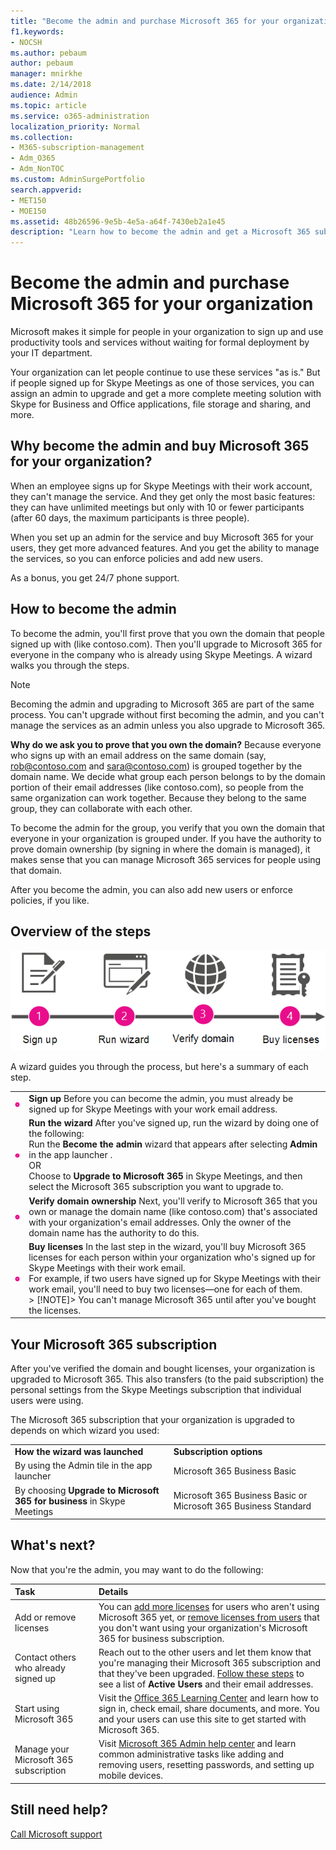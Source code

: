 ```yaml
---
title: "Become the admin and purchase Microsoft 365 for your organization"
f1.keywords:
- NOCSH
ms.author: pebaum
author: pebaum
manager: mnirkhe
ms.date: 2/14/2018
audience: Admin
ms.topic: article
ms.service: o365-administration
localization_priority: Normal
ms.collection: 
- M365-subscription-management 
- Adm_O365
- Adm_NonTOC
ms.custom: AdminSurgePortfolio
search.appverid:
- MET150
- MOE150
ms.assetid: 48b26596-9e5b-4e5a-a64f-7430eb2a1e45
description: "Learn how to become the admin and get a Microsoft 365 subscription for your organization. "
---
```


# Become the admin and purchase Microsoft 365 for your organization

Microsoft makes it simple for people in your organization to sign up and use productivity tools and services without waiting for formal deployment by your IT department.
  
Your organization can let people continue to use these services "as is." But if people signed up for Skype Meetings as one of those services, you can assign an admin to upgrade and get a more complete meeting solution with Skype for Business and Office applications, file storage and sharing, and more.
  
## Why become the admin and buy Microsoft 365 for your organization?

When an employee signs up for Skype Meetings with their work account, they can't manage the service. And they get only the most basic features: they can have unlimited meetings but only with 10 or fewer participants (after 60 days, the maximum participants is three people). 
  
When you set up an admin for the service and buy Microsoft 365 for your users, they get more advanced features. And you get the ability to manage the services, so you can enforce policies and add new users.
  
As a bonus, you get 24/7 phone support.
  
## How to become the admin

To become the admin, you'll first prove that you own the domain that people signed up with (like contoso.com). Then you'll upgrade to Microsoft 365 for everyone in the company who is already using Skype Meetings. A wizard walks you through the steps.
  
> [!NOTE]
> Becoming the admin and upgrading to Microsoft 365 are part of the same process. You can't upgrade without first becoming the admin, and you can't manage the services as an admin unless you also upgrade to Microsoft 365. 
  
 **Why do we ask you to prove that you own the domain?** Because everyone who signs up with an email address on the same domain (say, rob@contoso.com and sara@contoso.com) is grouped together by the domain name. We decide what group each person belongs to by the domain portion of their email addresses (like contoso.com), so people from the same organization can work together. Because they belong to the same group, they can collaborate with each other.
  
To become the admin for the group, you verify that you own the domain that everyone in your organization is grouped under. If you have the authority to prove domain ownership (by signing in where the domain is managed), it makes sense that you can manage Microsoft 365 services for people using that domain.
  
After you become the admin, you can also add new users or enforce policies, if you like.
  
## Overview of the steps

![High-level view of the phases involved with becoming an admin and buying Microsoft 365.](../../media/1ee46aff-dccb-4bfd-abb3-811a616009af.png)
  
A wizard guides you through the process, but here's a summary of each step.
  
|||
|:-----|:-----|
|![Number one in a pink circle](../../media/a4da261d-2516-48c5-b58a-9c452b9086b8.png)|**Sign up** Before you can become the admin, you must already be signed up for Skype Meetings with your work email address.  <br/> |
|![Number two in a pink circle.](../../media/de3c1ab4-4f01-4026-b1ba-3265bdb32a89.png)|**Run the wizard** After you've signed up, run the wizard by doing one of the following:  <br/>  Run the **Become the admin** wizard that appears after selecting **Admin** in the app launcher .  <br/>  OR  <br/>  Choose to **Upgrade to Microsoft 365** in Skype Meetings, and then select the Microsoft 365 subscription you want to upgrade to.  <br/> |
|![Number three in a pink circle.](../../media/60fa378c-6ac1-4cbd-a782-2fa7ca619dc6.png)|**Verify domain ownership** Next, you'll verify to Microsoft 365 that you own or manage the domain name (like contoso.com) that's associated with your organization's email addresses. Only the owner of the domain name has the authority to do this.  <br/> |
|![Number 4 in a pink circle.](../../media/1a0ff2ce-0942-405a-94e3-9bfeb1e5059e.png)|**Buy licenses** In the last step in the wizard, you'll buy Microsoft 365 licenses for each person within your organization who's signed up for Skype Meetings with their work email.  <br/> For example, if two users have signed up for Skype Meetings with their work email, you'll need to buy two licenses—one for each of them.  <br/> > [!NOTE]> You can't manage Microsoft 365 until after you've bought the licenses.           |

## Your Microsoft 365 subscription

After you've verified the domain and bought licenses, your organization is upgraded to Microsoft 365. This also transfers (to the paid subscription) the personal settings from the Skype Meetings subscription that individual users were using.
  
The Microsoft 365 subscription that your organization is upgraded to depends on which wizard you used:
  
|||
|:-----|:-----|
|**How the wizard was launched** <br/> |**Subscription options** <br/> |
|By using the Admin tile in the app launcher  <br/> |Microsoft 365 Business Basic  <br/> |
|By choosing **Upgrade to Microsoft 365 for business** in Skype Meetings  <br/> |Microsoft 365 Business Basic or Microsoft 365 Business Standard  <br/> |
   
## What's next?

Now that you're the admin, you may want to do the following:
  
|****Task****|****Details****|
|:-----|:-----|
|Add or remove licenses  <br/> |You can [add more licenses](../../commerce/licenses/buy-licenses.md) for users who aren't using Microsoft 365 yet, or [remove licenses from users](../manage/remove-licenses-from-users.md) that you don't want using your organization's Microsoft 365 for business subscription.  <br/> |
|Contact others who already signed up  <br/> |Reach out to the other users and let them know that you're managing their Microsoft 365 subscription and that they've been upgraded. [Follow these steps](../add-users/add-users.md) to see a list of **Active Users** and their email addresses.  <br/> |
|Start using Microsoft 365  <br/> |Visit the [Office 365 Learning Center](https://support.microsoft.com/training) and learn how to sign in, check email, share documents, and more. You and your users can use this site to get started with Microsoft 365.  <br/> |
|Manage your Microsoft 365 subscription  <br/> |Visit [Microsoft 365 Admin help center](../admin-home.md) and learn common administrative tasks like adding and removing users, resetting passwords, and setting up mobile devices.  <br/> |

## Still need help?

[Call Microsoft support](../contact-support-for-business-products.md)
